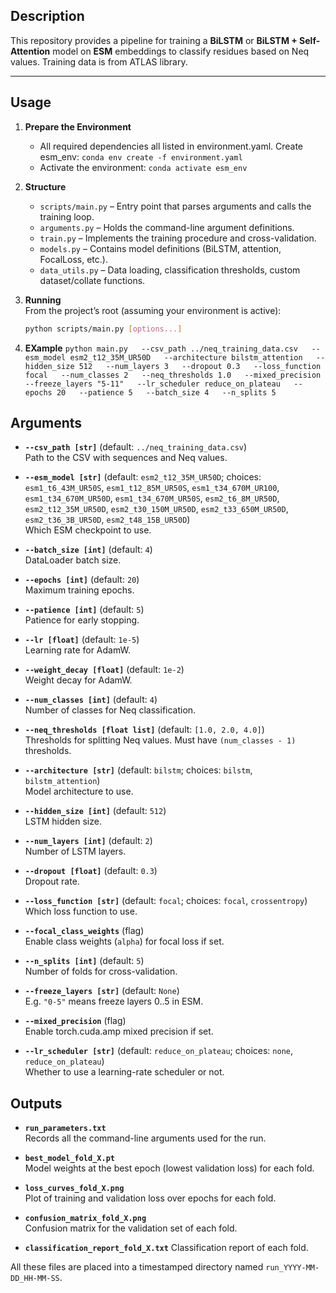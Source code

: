 ## Description

This repository provides a pipeline for training a **BiLSTM** or **BiLSTM + Self-Attention** model on **ESM** embeddings to classify residues based on Neq values. Training data is from ATLAS library. 

---

## Usage

1. **Prepare the Environment**  
   - All required dependencies all listed in environment.yaml. Create esm_env: `conda env create -f environment.yaml`
   - Activate the environment:  `conda activate esm_env`

2. **Structure**  
   - `scripts/main.py` – Entry point that parses arguments and calls the training loop.  
   - `arguments.py` – Holds the command-line argument definitions.  
   - `train.py` – Implements the training procedure and cross-validation.  
   - `models.py` – Contains model definitions (BiLSTM, attention, FocalLoss, etc.).  
   - `data_utils.py` – Data loading, classification thresholds, custom dataset/collate functions.

3. **Running**  
   From the project’s root (assuming your environment is active):
   ```bash
   python scripts/main.py [options...]

4. **EXample**
  `python main.py   --csv_path ../neq_training_data.csv   --esm_model esm2_t12_35M_UR50D   --architecture bilstm_attention   --hidden_size 512   --num_layers 3   --dropout 0.3   --loss_function focal   --num_classes 2   --neq_thresholds 1.0   --mixed_precision   --freeze_layers "5-11"   --lr_scheduler reduce_on_plateau   --epochs 20   --patience 5   --batch_size 4   --n_splits 5`

## Arguments

- **`--csv_path [str]`** (default: `../neq_training_data.csv`)  
  Path to the CSV with sequences and Neq values.

- **`--esm_model [str]`** (default: `esm2_t12_35M_UR50D`; choices: `esm1_t6_43M_UR50S`, `esm1_t12_85M_UR50S`, `esm1_t34_670M_UR100`, `esm1_t34_670M_UR50D`, `esm1_t34_670M_UR50S`, `esm2_t6_8M_UR50D`, `esm2_t12_35M_UR50D`, `esm2_t30_150M_UR50D`, `esm2_t33_650M_UR50D`, `esm2_t36_3B_UR50D`, `esm2_t48_15B_UR50D`)  
  Which ESM checkpoint to use.

- **`--batch_size [int]`** (default: `4`)  
  DataLoader batch size.

- **`--epochs [int]`** (default: `20`)  
  Maximum training epochs.

- **`--patience [int]`** (default: `5`)  
  Patience for early stopping.

- **`--lr [float]`** (default: `1e-5`)  
  Learning rate for AdamW.

- **`--weight_decay [float]`** (default: `1e-2`)  
  Weight decay for AdamW.

- **`--num_classes [int]`** (default: `4`)  
  Number of classes for Neq classification.

- **`--neq_thresholds [float list]`** (default: `[1.0, 2.0, 4.0]`)  
  Thresholds for splitting Neq values. Must have `(num_classes - 1)` thresholds.

- **`--architecture [str]`** (default: `bilstm`; choices: `bilstm`, `bilstm_attention`)  
  Model architecture to use.

- **`--hidden_size [int]`** (default: `512`)  
  LSTM hidden size.

- **`--num_layers [int]`** (default: `2`)  
  Number of LSTM layers.

- **`--dropout [float]`** (default: `0.3`)  
  Dropout rate.

- **`--loss_function [str]`** (default: `focal`; choices: `focal`, `crossentropy`)  
  Which loss function to use.

- **`--focal_class_weights`** (flag)  
  Enable class weights (`alpha`) for focal loss if set.

- **`--n_splits [int]`** (default: `5`)  
  Number of folds for cross-validation.

- **`--freeze_layers [str]`** (default: `None`)  
  E.g. `"0-5"` means freeze layers 0..5 in ESM.

- **`--mixed_precision`** (flag)  
  Enable torch.cuda.amp mixed precision if set.

- **`--lr_scheduler [str]`** (default: `reduce_on_plateau`; choices: `none`, `reduce_on_plateau`)  
  Whether to use a learning-rate scheduler or not.


## Outputs

- **`run_parameters.txt`**  
  Records all the command-line arguments used for the run.

- **`best_model_fold_X.pt`**  
  Model weights at the best epoch (lowest validation loss) for each fold.

- **`loss_curves_fold_X.png`**  
  Plot of training and validation loss over epochs for each fold.

- **`confusion_matrix_fold_X.png`**  
  Confusion matrix for the validation set of each fold.

- **`classification_report_fold_X.txt`**
  Classification report of each fold.

All these files are placed into a timestamped directory named `run_YYYY-MM-DD_HH-MM-SS`.
